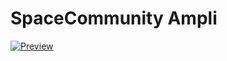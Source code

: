 # SpaceCommunity Ampli
 
[![Preview](https://dabuttonfactory.com/button.png?t=Preview&f=Open+Sans-Bold&ts=16&tc=fff&hp=20&vp=8&c=6&bgt=unicolored&bgc=ff0061)](https://ampli.ruden.pro/SpaceCommunity/)
